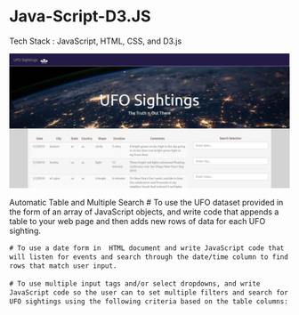 # Java-Script-D3.JS
Tech Stack : JavaScript, HTML, CSS, and D3.js

![](Dashboard.JPG)

Automatic Table and Multiple Search
    # To use the UFO dataset provided in the form of an array of JavaScript objects, and write code that appends a table to your web page and then adds new rows of data for each UFO sighting.
    
    # To use a date form in  HTML document and write JavaScript code that will listen for events and search through the date/time column to find rows that match user input.
    
    # To use multiple input tags and/or select dropdowns, and write JavaScript code so the user can to set multiple filters and search for UFO sightings using the following criteria based on the table columns: